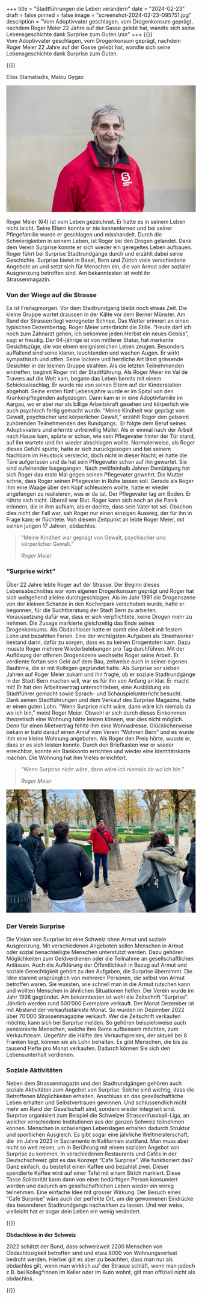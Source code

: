 +++
title = "Stadtführungen die Leben verändern"
date = "2024-02-23"
draft = false
pinned = false
image = "screenshot-2024-02-23-095751.jpg"
description = "Vom Adoptivvater geschlagen, vom Drogenkonsum geprägt, nachdem Roger Meier 22 Jahre auf der Gasse gelebt hat, wandte sich seine Lebensgeschichte dank Surprise zum Guten.\n\n"
+++
{{<lead>}}\
Vom Adoptivvater geschlagen, vom Drogenkonsum geprägt, nachdem Roger Meier 22 Jahre auf der Gasse gelebt hat, wandte sich seine Lebensgeschichte dank Surprise zum Guten.

{{</lead>}}

Elias Stamatiadis, Malou Gygax

![Roger Meier ist ein wahrer Überlebenskünstler! Er arbeitet heute als Surprise-Verkäufer und Stadtführer. (verfügbar unter https://surprise.ngo/ Stand 15.01.2024)](image.jpg)

Roger Meier (64) ist vom Leben gezeichnet. Er hatte es in seinem Leben nicht leicht. Seine Eltern konnte er nie kennenlernen und bei seiner Pflegefamilie wurde er geschlagen und misshandelt. Durch die Schwierigkeiten in seinem Leben, ist Roger bei den Drogen gelandet. Dank dem Verein Surprise konnte er sich wieder ein geregeltes Leben aufbauen. Roger führt bei Surprise Stadtrundgänge durch und erzählt dabei seine Geschichte. Surprise bietet in Basel, Bern und Zürich viele verschiedene Angebote an und setzt sich für Menschen ein, die von Armut oder sozialer Ausgrenzung betroffen sind. Am bekanntesten ist wohl ihr Strassenmagazin.

### Von der Wiege auf die Strasse

Es ist Freitagmorgen. Vor dem Stadtrundgang bleibt noch etwas Zeit. Die kleine Gruppe wartet draussen in der Kälte vor dem Berner Münster. Am Rand der Strassen liegt verregneter Schnee. Das Wetter erinnert an einen typischen Dezembertag. Roger Meier unterbricht die Stille. “Heute darf ich noch zum Zahnarzt gehen, ich bekomme jeden Herbst ein neues Gebiss”, sagt er freudig. Der 64-jährige ist von mittlerer Statur, hat markante Gesichtszüge, die von einem ereignisreichen Leben zeugen. Besonders auffallend sind seine klaren, leuchtenden und wachen Augen. Er wirkt sympathisch und offen. Seine lockere und herzliche Art lässt grinsende Gesichter in der kleinen Gruppe strahlen. Als die letzten Teilnehmenden eintreffen, beginnt Roger mit der Stadtführung. Als Roger Meier im Val de Travers auf die Welt kam, begann das Leben bereits mit einem Schicksalsschlag. Er wurde nie von seinen Eltern auf der Kinderstation abgeholt. Seine ersten fünf Lebensjahre wurde er im Spital von den Krankenpflegenden aufgezogen. Dann kam er in eine Adoptivfamilie im Aargau, wo er aber nur als billige Arbeitskraft gesehen und körperlich wie auch psychisch fertig gemacht wurde. “Meine Kindheit war geprägt von Gewalt, psychischer und körperlicher Gewalt,” erzählt Roger den gebannt zuhörenden Teilnehmenden des Rundgangs.  Er folgte dem Beruf seines Adoptivvaters und erlernte unfreiwillig Müller. Als er einmal nach der Arbeit nach Hause kam, spürte er schon, wie sein Pflegevater hinter der Tür stand, auf ihn wartete und ihn wieder abschlagen wollte. Normalerweise, als Roger dieses Gefühl spürte, hatte er sich zurückgezogen und bei seinem Nachbarn im Heustock versteckt, doch nicht in dieser Nacht; er hatte die Türe aufgerissen und da hat sein Pflegevater schon auf ihn gewartet. Sie sind aufeinander losgegangen. Nach zwölfeinhalb Jahren Demütigung hat sich Roger das erste Mal gegen seinen Pflegevater gewehrt. Die Mutter schrie, dass Roger seinen Pflegevater in Ruhe lassen soll. Gerade als Roger ihm eine Waage über den Kopf schleudern wollte, hatte er wieder angefangen zu realisieren, was er da tat. Der Pflegevater lag am Boden. Er rührte sich nicht. Überall war Blut. Roger kann sich noch an die Panik erinnern, die in ihm aufkam, als er dachte, dass sein Vater tot sei. Obschon dies nicht der Fall war, sah Roger nur einen einzigen Ausweg, der für ihn in Frage kam; er flüchtete. Von diesem Zeitpunkt an lebte Roger Meier, mit seinen jungen 17 Jahren, obdachlos. 

> “Meine Kindheit war geprägt von Gewalt, psychischer und körperlicher Gewalt.” 
>
> *Roger Meier*

### “Surprise wirkt”

Über 22 Jahre lebte Roger auf der Strasse. Der Beginn dieses Lebensabschnittes war vom eigenen Drogenkonsum geprägt und Roger hat sich weitgehend alleine durchgeschlagen. Als im Jahr 1991 die Drogenszene von der kleinen Schanze in den Kocherpark verschoben wurde, hatte er begonnen, für die Suchtberatung der Stadt Bern zu arbeiten. Voraussetzung dafür war, dass er sich verpflichtete, keine Drogen mehr zu nehmen. Die Zusage markierte gleichzeitig das Ende seines Drogenkonsums. Als Obdachloser hatte er somit eine Arbeit mit festem Lohn und bezahlten Ferien. Eine der wichtigsten Aufgaben als Streetworker bestand darin, dafür zu sorgen, dass es zu keinen Drogentoten kam. Dazu musste Roger mehrere Wiederbelebungen pro Tag durchführen. Mit der Auflösung der offenen Drogenszene wechselte Roger seine Arbeit. Er verdiente fortan sein Geld auf dem Bau, zeitweise auch in seiner eigenen Baufirma, die er mit Kollegen gegründet hatte. Als Surprise vor sieben Jahren auf Roger Meier zukam und ihn fragte, ob er soziale Stadtrundgänge in der Stadt Bern machen will, war es für ihn von Anfang an klar. Er macht mit! Er hat den Arbeitsvertrag unterschrieben, eine Ausbildung als Stadtführer gemacht sowie Sprach- und Schauspielunterricht besucht. Dank seinen Stadtführungen und dem Verkauf des Surprise Magazins, hatte er einen guten Lohn. “Wenn Surprise nicht wäre, dann wäre ich niemals da wo ich bin,” meint Roger Meier. Obwohl er sich durch dieses Einkommen theoretisch eine Wohnung hätte leisten können, war dies nicht möglich. Denn für einen Mietvertrag fehlte ihm eine Wohnadresse. Glücklicherweise bekam er bald darauf einen Anruf vom Verein “Wohnen Bern” und es wurde ihm eine kleine Wohnung angeboten. Als Roger den Preis hörte, wusste er, dass er es sich leisten konnte. Durch den Briefkasten war er wieder erreichbar, konnte ein Bankkonto errichten und wieder eine Identitätskarte machen. Die Wohnung hat ihm Vieles erleichtert.

> “Wenn Surprise nicht wäre, dann wäre ich niemals da wo ich bin.” 
>
> *Roger Meier*



![Roger Meier bei seiner Stadtführung auf dem Münsterplatz. (verfügbar unter Stand https://www.dominiksitter.com/post/leben-auf-der-strasse 23.02.2024)](screenshot-2024-02-23-095751.jpg)

### Der Verein Surprise

Die Vision von Surprise ist eine Schweiz ohne Armut und soziale Ausgrenzung. Mit verschiedenen Angeboten sollen Menschen in Armut oder sozial benachteiligte Menschen unterstützt werden. Dazu gehören Möglichkeiten zum Geldverdienen oder die Teilnahme an gesellschaftlichen Anlässen. Auch die Aufklärung der Öffentlichkeit in Bezug auf Armut und soziale Gerechtigkeit gehört zu den Aufgaben, die Surprise übernimmt. Die Idee stammt ursprünglich von mehreren Personen, die selbst von Armut betroffen waren. Sie wussten, wie schnell man in die Armut rutschen kann und wollten Menschen in ähnlichen Situationen helfen. Der Verein wurde im Jahr 1998 gegründet. Am bekanntesten ist wohl die Zeitschrift “Surprise”. Jährlich werden rund 500’000 Exemplare verkauft. Der Monat Dezember ist mit Abstand der verkaufsstärkste Monat. So wurden im Dezember 2022 über 70’000 Strassenmagazine verkauft. Wer die Zeitschrift verkaufen möchte, kann sich bei Surprise melden. So gehören beispielsweise auch pensionierte Menschen, welche ihre Rente aufbessern möchten, zum Verkaufsteam. Ungefähr die Hälfte des Verkaufspreises, der aktuell bei 8 Franken liegt, können sie als Lohn behalten. Es gibt Menschen, die bis zu tausend Hefte pro Monat verkaufen. Dadurch können Sie sich den Lebensunterhalt verdienen.

### Soziale Aktivitäten

Neben dem Strassenmagazin und den Stadtrundgängen gehören auch soziale Aktivitäten zum Angebot von Surprise. Solche sind wichtig, dass die Betroffenen Möglichkeiten erhalten, Anschluss an das gesellschaftliche Leben erhalten und Selbstvertrauen gewinnen. Und schlussendlich nicht mehr am Rand der Gesellschaft sind, sondern wieder integriert sind. Surprise organisiert zum Beispiel die Schweizer Strassenfussball-Liga, an welcher verschiedene Institutionen aus der ganzen Schweiz teilnehmen können. Menschen in schwierigen Lebenslagen erhalten dadurch Struktur und sportlichen Ausgleich. Es gibt sogar eine jährliche Weltmeisterschaft, die  im Jahre 2023 in Sacramento in Kalifornien stattfand. Man muss aber nicht so weit reisen, um in Berührung mit einem sozialen Angebot von Surprise zu kommen. In verschiedenen Restaurants und Cafés in der Deutschschweiz gibt es das Konzept “Café Surprise”. Wie funktioniert das? Ganz einfach, du bestellst einen Kaffee und bezahlst zwei. Dieser spendierte Kaffee wird auf einer Tafel mit einem Strich markiert. Diese Tasse Solidarität kann dann von einer bedürftigen Person konsumiert werden und dadurch am gesellschaftlichen Leben wieder ein wenig teilnehmen. Eine einfache Idee mit grosser Wirkung. Der Besuch eines  “Café Surprise” wäre auch der perfekte Ort, um die gewonnenen Eindrücke des besonderen Stadtrundgangs nachwirken zu lassen. Und wer weiss, vielleicht hat er sogar dein Leben ein wenig verändert.

{{<box>}}

**Obdachlose in der Schweiz**

2022 schätzt der Bund, dass schweizweit 2200 Menschen von Obdachlosigkeit betroffen sind und etwa 8000 von Wohnungsverlust bedroht werden. Hierbei gilt es aber zu beachten, dass man nur als obdachlos gilt, wenn man wirklich auf der Strasse schläft, wenn man jedoch z.B. bei Kolleg*innen im Keller oder im Auto wohnt, gilt man offiziell nicht als obdachlos.

{{</box>}}